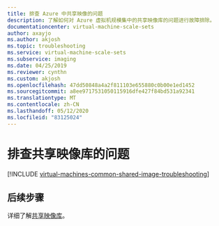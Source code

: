 ```yaml
---
title: 排查 Azure 中共享映像的问题
description: 了解如何对 Azure 虚拟机规模集中的共享映像库的问题进行故障排除。
documentationcenter: virtual-machine-scale-sets
author: axayjo
ms.author: akjosh
ms.topic: troubleshooting
ms.service: virtual-machine-scale-sets
ms.subservice: imaging
ms.date: 04/25/2019
ms.reviewer: cynthn
ms.custom: akjosh
ms.openlocfilehash: 47dd50848a4a2f811103e655880c0b00e1ed1452
ms.sourcegitcommit: a8ee9717531050115916dfe427f84bd531a92341
ms.translationtype: MT
ms.contentlocale: zh-CN
ms.lasthandoff: 05/12/2020
ms.locfileid: "83125024"
---
```

# <a name="troubleshoot-shared-image-galleries"></a>排查共享映像库的问题


[!INCLUDE [virtual-machines-common-shared-image-troubleshooting](../../includes/virtual-machines-common-shared-image-troubleshooting.md)]

## <a name="next-steps"></a>后续步骤

详细了解[共享映像库](shared-image-galleries.md)。
